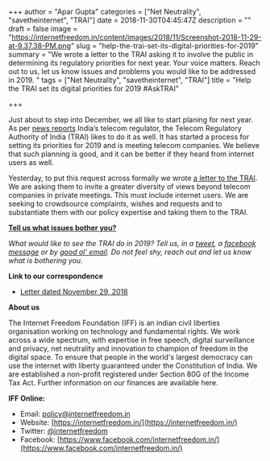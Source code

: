 +++
author = "Apar Gupta"
categories = ["Net Neutrality", "savetheinternet", "TRAI"]
date = 2018-11-30T04:45:47Z
description = ""
draft = false
image = "https://internetfreedom.in/content/images/2018/11/Screenshot-2018-11-29-at-9.37.38-PM.png"
slug = "help-the-trai-set-its-digital-priorities-for-2019"
summary = "We wrote a letter to the TRAI asking it to involve the public in determining its regulatory priorities for next year. Your voice matters. Reach out to us, let us know issues and problems you would like to be addressed in 2019. "
tags = ["Net Neutrality", "savetheinternet", "TRAI"]
title = "Help the TRAI set its digital priorities for 2019 #AskTRAI"

+++


Just about to step into December, we all like to start planing for next year. As per [news reports](https://www.business-standard.com/article/economy-policy/trai-to-meet-telcos-officials-to-discuss-issues-for-deliberation-in-2019-118112701007_1.html) India’s telecom regulator, the Telecom Regulatory Authority of India (TRAI) likes to do it as well. It has started a process for setting its priorities for 2019 and is meeting telecom companies. We believe that such planning is good, and it can be better if they heard from internet users as well.

Yesterday, to put this request across formally we wrote [a letter to the TRAI](https://drive.google.com/file/d/0B9LKE-1DkhtFQjVSeDlOZHU5a1ZzNkZnbnBsbVo1QmZ3eXFZ/view?usp=sharing). We are asking them to invite a greater diversity of views beyond telecom companies in private meetings. This must include internet users. We are seeking to crowdsource complaints, wishes and requests and to substantiate them with our policy expertise and taking them to the TRAI.

****[Tell us what issues bother you?](mailto:policy@internetfreedom.in)****

_What would like to see the TRAI do in 2019? Tell us, in a [tweet](https://twitter.com/internetfreedom), a [facebook message](https://www.facebook.com/internetfreedom.in/) or by [good ol’ email](policy@internetfreedom.in). Do not feel shy, reach out and let us know what is bothering you._

**Link to our correspondence**

* [Letter dated November 29, 2018](https://drive.google.com/file/d/0B9LKE-1DkhtFQjVSeDlOZHU5a1ZzNkZnbnBsbVo1QmZ3eXFZ/view?usp=sharing)

**About us**

The Internet Freedom Foundation (IFF) is an indian civil liberties organisation working on technology and fundamental rights. We work across a wide spectrum, with expertise in free speech, digital surveillance and privacy, net neutrality and innovation to champion of freedom in the digital space. To ensure that people in the world's largest democracy can use the internet with liberty guaranteed under the Constitution of India. We are established a non-profit registered under Section 80G of the Income Tax Act. Further information on our finances are available here.

**IFF Online:**

* Email: [policy@internetfreedom.in](mailto:policy@internetfreedom.in)
* Website: [https://internetfreedom.in/](https://internetfreedom.in/)
* Twitter: [@internetfreedom](http://www.twitter.com/internetfreedom)
* Facebook: [https://www.facebook.com/internetfreedom.in/](https://www.facebook.com/internetfreedom.in/)

